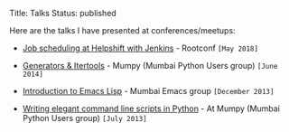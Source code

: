 Title: Talks
Status: published

Here are the talks I have presented at conferences/meetups:

* [Job scheduling at Helpshift with
  Jenkins](https://www.youtube.com/watch?v=Gk0GLQFe4po&t=173s) -
  Rootconf `[May 2018]`

* [Generators &
  Itertools](http://naiquevin.github.io/talks/generators-itertools) -
  Mumpy (Mumbai Python Users group) `[June 2014]`

* [Introduction to Emacs
  Lisp](http://naiquevin.github.io/talks/elisp-intro) - Mumbai Emacs
  group `[December 2013]`

* [Writing elegant command line scripts in
  Python](https://speakerdeck.com/naiquevin/writing-elegant-command-line-scripts-in-python) -
  At Mumpy (Mumbai Python Users group) `[July 2013]`
